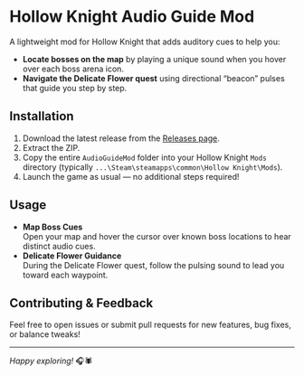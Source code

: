 # Hollow Knight Audio Guide Mod

A lightweight mod for Hollow Knight that adds auditory cues to help you:

- **Locate bosses on the map** by playing a unique sound when you hover over each boss arena icon.  
- **Navigate the Delicate Flower quest** using directional “beacon” pulses that guide you step by step.

## Installation

1. Download the latest release from the [Releases page](https://github.com/Wesellon/HK_AudioMod/releases).  
2. Extract the ZIP.  
3. Copy the entire `AudioGuideMod` folder into your Hollow Knight `Mods` directory (typically `...\Steam\steamapps\common\Hollow Knight\Mods`).  
4. Launch the game as usual — no additional steps required!

## Usage

- **Map Boss Cues**  
  Open your map and hover the cursor over known boss locations to hear distinct audio cues.  
- **Delicate Flower Guidance**  
  During the Delicate Flower quest, follow the pulsing sound to lead you toward each waypoint.

## Contributing & Feedback

Feel free to open issues or submit pull requests for new features, bug fixes, or balance tweaks!  

---

*Happy exploring!* 🎧🕷️  
